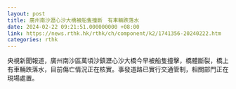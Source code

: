 ```yaml
---
layout: post
title: 廣州南沙瀝心沙大橋被船隻撞斷　有車輛跌落水
date: 2024-02-22 09:21:51.000000000 +08:00
link: https://news.rthk.hk/rthk/ch/component/k2/1741356-20240222.htm
categories: rthk
---
```


央視新聞報道，廣州南沙區萬頃沙鎮瀝心沙大橋今早被船隻撞擊，橋體斷裂，橋上有車輛跌落水，目前傷亡情況正在核實。事發道路已實行交通管制，相關部門正在現場處置。
